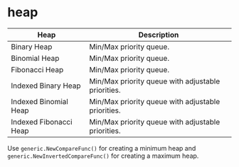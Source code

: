 # heap

| Heap | Description |
|------|-------------|
| Binary Heap | Min/Max priority queue. |
| Binomial Heap | Min/Max priority queue. |
| Fibonacci Heap | Min/Max priority queue. |
| Indexed Binary Heap | Min/Max priority queue with adjustable priorities. |
| Indexed Binomial Heap | Min/Max priority queue with adjustable priorities. |
| Indexed Fibonacci Heap | Min/Max priority queue with adjustable priorities. |

Use `generic.NewCompareFunc()` for creating a minimum heap
and `generic.NewInvertedCompareFunc()` for creating a maximum heap.
